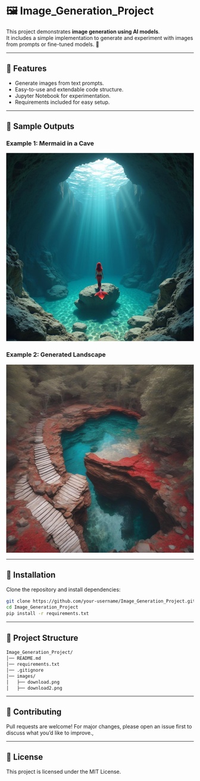 # 🖼️ Image_Generation_Project

This project demonstrates **image generation using AI models**.  
It includes a simple implementation to generate and experiment with images from prompts or fine-tuned models. 🚀

---

## 🔹 Features
- Generate images from text prompts.
- Easy-to-use and extendable code structure.
- Jupyter Notebook for experimentation.
- Requirements included for easy setup.

---

## 📸 Sample Outputs

### Example 1: Mermaid in a Cave
![Landscape](images/download.png)

### Example 2: Generated Landscape 
![Mermaid](images/download2.png)

---

## 🔧 Installation
Clone the repository and install dependencies:

```bash
git clone https://github.com/your-username/Image_Generation_Project.git
cd Image_Generation_Project
pip install -r requirements.txt
```

---

## 📂 Project Structure

```
Image_Generation_Project/
│── README.md
│── requirements.txt
│── .gitignore
│── images/
│   ├── download.png
│   ├── download2.png
```

---

## 🤝 Contributing
Pull requests are welcome! For major changes, please open an issue first to discuss what you’d like to improve.,

---

## 📜 License
This project is licensed under the MIT License.
